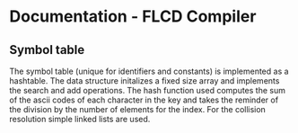 # Documentation - FLCD Compiler

## Symbol table
The symbol table (unique for identifiers and constants) is implemented as a hashtable. The data structure initalizes a fixed size array and implements the search and add operations. The hash function used computes the sum of the ascii codes of each character in the key and takes the reminder of the division by the number of elements for the index. For the collision resolution simple linked lists are used.
